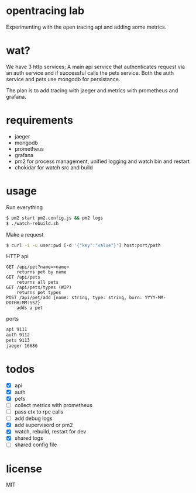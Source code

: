 # opentracing lab
Experimenting with the open tracing api and adding some metrics.

# wat?
We have 3 http services; A main api service that authenticates request via an auth service and if successful calls the pets service. Both the auth service and pets use mongodb for persistance.

The plan is to add tracing with jaeger and metrics with prometheus and grafana.

# requirements
- jaeger
- mongodb
- prometheus
- grafana
- pm2 for process management, unified logging and watch bin and restart
- chokidar for watch src and build

# usage
Run everything
```bash
$ pm2 start pm2.config.js && pm2 logs
$ ./watch-rebuild.sh
```
Make a request
```bash
$ curl -i -u user:pwd [-d '{"key":"value"}'] host:port/path
```
HTTP api
```
GET /api/pet?name=<name>
	returns pet by name
GET /api/pets
	returns all pets
GET /api/pets/types (WIP)
	returns pet types
POST /api/pet/add {name: string, type: string, born: YYYY-MM-DDTHH:MM:SSZ}
	adds a pet
```
ports
```bash
api 9111
auth 9112
pets 9113
jaeger 16686
```

# todos
- [x] api
- [x] auth
- [x] pets
- [ ] collect metrics with prometheus
- [ ] pass ctx to rpc calls
- [ ] add debug logs
- [x] add supervisord or pm2
- [x] watch, rebuild, restart for dev
- [x] shared logs
- [ ] shared config file

# license
MIT
